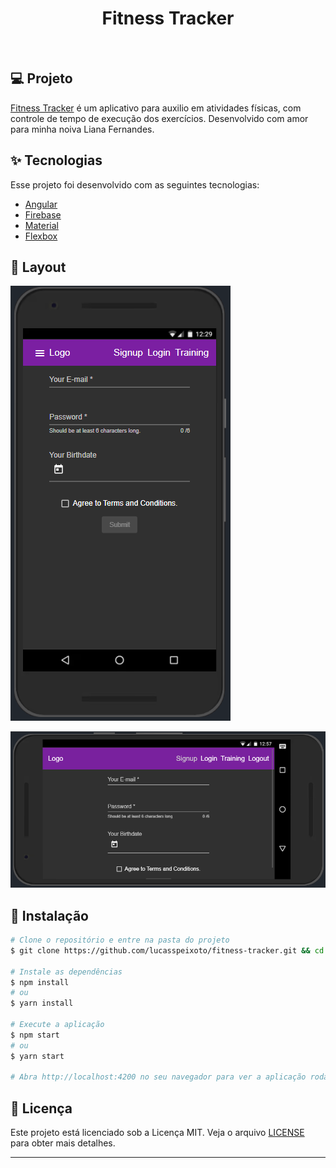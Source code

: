 <h1 align="center">
   Fitness Tracker
</h1>

<br>

## 💻 Projeto

[Fitness Tracker](https://github.com/lucasspeixoto/fitness-tracker.git) é um aplicativo para auxilio
em atividades físicas, com controle de tempo de execução dos exercícios. Desenvolvido com amor para
minha noiva Liana Fernandes.

## ✨ Tecnologias

Esse projeto foi desenvolvido com as seguintes tecnologias:

- [Angular](https://angular.io/startg)
- [Firebase](https://firebase.google.com/)
- [Material](https://material.angular.io/)
- [Flexbox](https://css-tricks.com/snippets/css/a-guide-to-flexbox/)

## 🔖 Layout

![interface](src/assets/images/vertical.png 'Vertical')

![interface](src/assets/images/horizontal.png 'Horizontal')

## 🚀 Instalação

```bash
# Clone o repositório e entre na pasta do projeto
$ git clone https://github.com/lucasspeixoto/fitness-tracker.git && cd fitness-tracker

# Instale as dependências
$ npm install
# ou
$ yarn install

# Execute a aplicação
$ npm start
# ou
$ yarn start

# Abra http://localhost:4200 no seu navegador para ver a aplicação rodando!
```

## 📝 Licença

Este projeto está licenciado sob a Licença MIT. Veja o arquivo [LICENSE](LICENSE) para obter mais detalhes.

---
